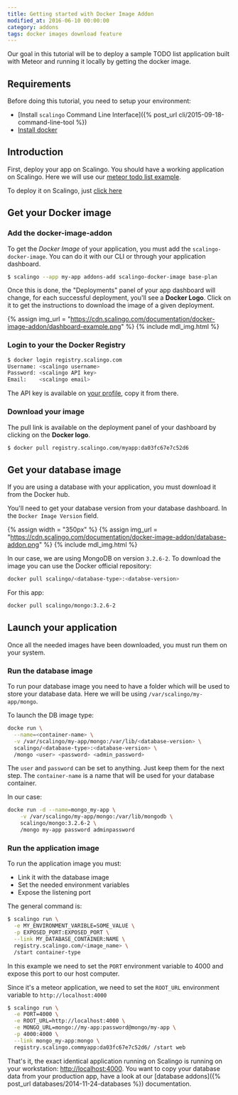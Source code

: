 ```yaml
---
title: Getting started with Docker Image Addon
modified_at: 2016-06-10 00:00:00
category: addons
tags: docker images download feature
---
```


Our goal in this tutorial will be to deploy a sample TODO list application
built with Meteor and running it locally by getting the docker image.

## Requirements

Before doing this tutorial, you need to setup your environment:

  * [Install `scalingo` Command Line
    Interface]({% post_url cli/2015-09-18-command-line-tool %})
  * [Install docker](https://docs.docker.com/engine/installation/)

## Introduction

First, deploy your app on Scalingo. You should have a working
application on Scalingo. Here we will use our [meteor todo list
example](https://github.com/Scalingo/sample-meteor-todo).

To deploy it on Scalingo, just [click
here](https://my.scalingo.com/deploy?source=https://github.com/johnsudaar/sample-meteor-todo)

## Get your Docker image

### Add the docker-image-addon

To get the *Docker Image* of your application, you must add the
`scalingo-docker-image`. You can do it with our CLI or through your
application dashboard.

```bash
$ scalingo --app my-app addons-add scalingo-docker-image base-plan
```

Once this is done, the "Deployments" panel of your app dashboard will change,
for each successful deployment, you'll see a **Docker Logo**. Click on it to
get the instructions to download the image of a given deployment.

{% assign img_url = "https://cdn.scalingo.com/documentation/docker-image-addon/dashboard-example.png" %}
{% include mdl_img.html %}

### Login to your the Docker Registry

```bash
$ docker login registry.scalingo.com
Username: <scalingo username>
Password: <scalingo API key>
Email:    <scalingo email>
```

The API key is available on [your profile](https://my.scalingo.com/profile),
copy it from there.

### Download your image

The pull link is available on the deployment panel of your dashboard by
clicking on the **Docker logo**.

```bash
$ docker pull registry.scalingo.com/myapp:da03fc67e7c52d6
```

## Get your database image

If you are using a database with your application, you must download it from
the Docker hub.

You'll need to get your database version from your database dashboard. In the
`Docker Image Version` field.

{% assign width = "350px" %}
{% assign img_url = "https://cdn.scalingo.com/documentation/docker-image-addon/database-addon.png" %}
{% include mdl_img.html %}

In our case, we are using MongoDB on version `3.2.6-2`. To download the image
you can use the Docker official repository:

```bash
docker pull scalingo/<database-type>:<databse-version>
```

For this app:

```bash
docker pull scalingo/mongo:3.2.6-2
```

## Launch your application

Once all the needed images have been downloaded, you must run them on your system.

### Run the database image

To run pour database image you need to have a folder which will be used to
store your database data. Here we will be using `/var/scalingo/my-app/mongo`.

To launch the DB image type:

```bash
docke run \
  --name=<container-name> \
  -v /var/scalingo/my-app/mongo:/var/lib/<database-version> \
  scalingo/<database-type>:<database-version> \
  /mongo <user> <password> <admin_password>
```

The `user` and `password` can be set to anything. Just keep them for the next
step. The `container-name` is a name that will be used for your database
container.

In our case:

```bash
docke run -d --name=mongo_my-app \
    -v /var/scalingo/my-app/mongo:/var/lib/mongodb \
    scalingo/mongo:3.2.6-2 \
    /mongo my-app password adminpassword
```

### Run the application image

To run the application image you must:

* Link it with the database image
* Set the needed environment variables
* Expose the listening port

The general command is:

```bash
$ scalingo run \
  -e MY_ENVIRONMENT_VARIBLE=SOME_VALUE \
  -p EXPOSED_PORT:EXPOSED_PORT \
  --link MY_DATABASE_CONTAINER:NAME \
  registry.scalingo.com/<image_name> \
  /start container-type
```

In this example we need to set the `PORT` environment variable to 4000 and
expose this port to our host computer.

Since it's a meteor application, we need to set the `ROOT_URL` environment
variable to `http://localhost:4000`

```bash
$ scalingo run \
  -e PORT=4000 \
  -e ROOT_URL=http://localhost:4000 \
  -e MONGO_URL=mongo://my-app:password@mongo/my-app \
  -p 4000:4000 \
  --link mongo_my-app:mongo \
  registry.scalingo.commyapp:da03fc67e7c52d6/ /start web
```

That's it, the exact identical application running on Scalingo is running on
your workstation: [http://localhost:4000](http://localhost:4000). You want to
copy your database data from your production app, have a look at our [database
addons]({% post_url databases/2014-11-24-databases %}) documentation.
